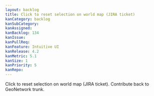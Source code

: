 ```yaml
---
layout: backlog
title: Click to reset selection on world map (JIRA ticket)
kanCategory: backlog
kanSubCategory:
kanAssigned:
kanBacklog: 134
kanIssue:
kanPullReq:
kanFeature: Intuitive UI
kanRelease: 4.2
kanMetric: 5.1
kanSize: 1
kanPriority: 5
kanRepo: 
---
```

Click to reset selection on world map (JIRA ticket). Contribute back to GeoNetwork trunk.
